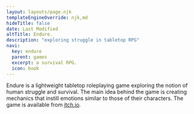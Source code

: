 ```yaml
---
layout: layouts/page.njk
templateEngineOverride: njk,md
hideTitle: false
date: Last Modified
altTitle: Endure.
description: "exploring struggle in tabletop RPG"
navi:
  key: endure
  parent: games
  excerpt: a survival RPG.
  icon: book
---
```


Endure is a lightweight tabletop roleplaying game exploring the notion of human struggle and survival. The main idea behind the game is creating mechanics that instill emotions  similar to those of their characters. The game is available from [itch.io](https://vonbednar.itch.io/endure).
